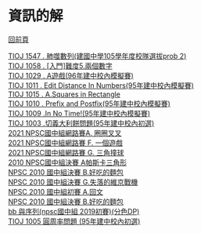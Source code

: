 <link rel="shortcut icon" href="https://whaleon120.github.io/blogs/image/albe8-uoedw-001.ico"> 

# 資訊的解

[回前頁](https://whaleon120.github.io/blogs/blog.html)    

[TIOJ 1547 . 肺噬數列(建國中學105學年度校隊選拔prob 2)](https://whaleon120.github.io/blogs/info/tioj1547)     
[TIOJ 1058 . [入門]難度5.兩個數字](https://whaleon120.github.io/blogs/info/tioj1058)     
[TIOJ 1029 . A遊戲(96年建中校內模擬賽)](https://whaleon120.github.io/blogs/info/tioj1029)     
[TIOJ 1011 . Edit Distance In Numbers(95年建中校內模擬賽)](https://whaleon120.github.io/blogs/info/tioj1011)     
[TIOJ  1015 . A.Squares in Rectangle](https://whaleon120.github.io/blogs/info/toij1015)        
[TIOJ 1010 . Prefix and Postfix(95年建中校內模擬賽)](https://whaleon120.github.io/blogs/info/toij1010)    
[TIOJ 1009 .In No Time!(95年建中校內模擬賽)](https://whaleon120.github.io/blogs/info/toij1009)  
[TIOJ 1003 .切義大利餅問題(95年建中校內初選)](https://whaleon120.github.io/blogs/info/toij1003)  
[2021 NPSC國中組網路賽A. 圈圈叉叉](https://whaleon120.github.io/blogs/info/2021_junior_a)  
[2021 NPSC國中組網路賽 F. ⼀個遊戲](https://whaleon120.github.io/blogs/info/2021_junior_npsc_f)  
[2021 NPSC國中組網路賽 G. 三⾓撞球](https://whaleon120.github.io/blogs/info/2021__npsc_junior_g)    
[2010 NPSC國中組決賽 A帕斯卡三角形](https://whaleon120.github.io/blogs/info/2010npsc_final_a.html)  
[NPSC 2010 國中組決賽 B.好吃的麵包](https://whaleon120.github.io/blogs/info/2010_npsc_junior_b)  
[NPSC 2010 國中組決賽 G.失落的維京戰機](https://whaleon120.github.io/blogs/info/2010_npsc_junior_final_g.html)  
[NPSC 2010 國中組初賽 A.回文](https://whaleon120.github.io/blogs/info/2020_npsc_first_a_junior.html)  
[NPSC 2010 國中組決賽 B.好吃的麵包](https://whaleon120.github.io/blogs/info/2010_npsc_junior_first_b.html)  
[bb 與序列(npsc國中組 2019初賽)(分色DP)](https://whaleon120.github.io/blogs/info/2019npsc_junior_dp)  
[TIOJ 1005 圓周率問題 (95年建中校內初選)](https://whaleon120.github.io/blogs/info/toij1005 )  
